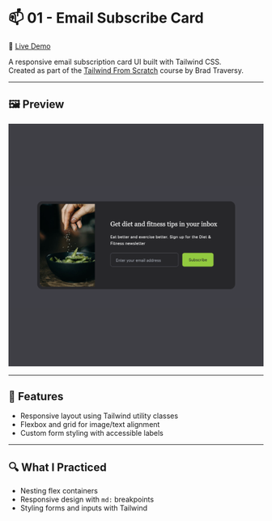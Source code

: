 # 📫 01 - Email Subscribe Card

🔗 [Live Demo](https://DHodge6.github.io/tailwind-mini-projects/01-email-subscribe/)

A responsive email subscription card UI built with Tailwind CSS.  
Created as part of the [Tailwind From Scratch](https://www.udemy.com/course/tailwind-from-scratch/) course by Brad Traversy.

---

## 🖼️ Preview

![Email Subscribe Preview](./preview.png)

---

## 🚀 Features

- Responsive layout using Tailwind utility classes
- Flexbox and grid for image/text alignment
- Custom form styling with accessible labels

---

## 🔍 What I Practiced

- Nesting flex containers
- Responsive design with `md:` breakpoints
- Styling forms and inputs with Tailwind